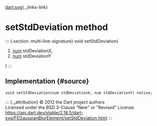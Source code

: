 [dart:svg](../../dart-svg/dart-svg-library){._links-link}

setStdDeviation method
======================

::: {.section .multi-line-signature}
void setStdDeviation(

1.  [num](../../dart-core/num-class) stdDeviationX,
2.  [num](../../dart-core/num-class) stdDeviationY

)
:::

Implementation {#source}
--------------

``` {.language-dart data-language="dart"}
void setStdDeviation(num stdDeviationX, num stdDeviationY) native;
```

::: {._attribution}
© 2012 the Dart project authors\
Licensed under the BSD 3-Clause \"New\" or \"Revised\" License.\
<https://api.dart.dev/stable/2.18.5/dart-svg/FEGaussianBlurElement/setStdDeviation.html>
:::
